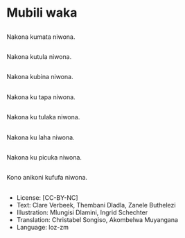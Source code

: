 # Mubili waka

##
Nakona kumata niwona.

##
Nakona kutula niwona.

##
Nakona kubina niwona.

##
Nakona ku tapa niwona.

##
Nakona ku tulaka niwona.

##
Nakona ku laha niwona.

##
Nakona ku picuka niwona.

##
Kono anikoni kufufa niwona.

##
* License: [CC-BY-NC]
* Text: Clare Verbeek, Thembani Dladla, Zanele Buthelezi
* Illustration: Mlungisi Dlamini, Ingrid Schechter
* Translation: Christabel Songiso, Akombelwa Muyangana
* Language: loz-zm

